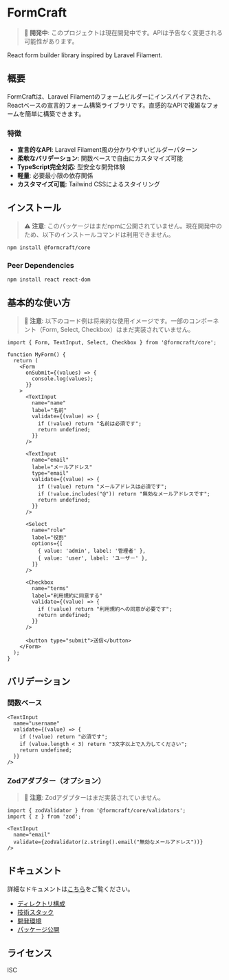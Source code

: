 # FormCraft

> **🚧 開発中**: このプロジェクトは現在開発中です。APIは予告なく変更される可能性があります。

React form builder library inspired by Laravel Filament.

## 概要

FormCraftは、Laravel Filamentのフォームビルダーにインスパイアされた、Reactベースの宣言的フォーム構築ライブラリです。直感的なAPIで複雑なフォームを簡単に構築できます。

### 特徴

- **宣言的なAPI**: Laravel Filament風の分かりやすいビルダーパターン
- **柔軟なバリデーション**: 関数ベースで自由にカスタマイズ可能
- **TypeScript完全対応**: 型安全な開発体験
- **軽量**: 必要最小限の依存関係
- **カスタマイズ可能**: Tailwind CSSによるスタイリング

## インストール

> **⚠️ 注意**: このパッケージはまだnpmに公開されていません。現在開発中のため、以下のインストールコマンドは利用できません。

```bash
npm install @formcraft/core
```

### Peer Dependencies

```bash
npm install react react-dom
```

## 基本的な使い方

> **📝 注意**: 以下のコード例は将来的な使用イメージです。一部のコンポーネント（Form, Select, Checkbox）はまだ実装されていません。

```tsx
import { Form, TextInput, Select, Checkbox } from '@formcraft/core';

function MyForm() {
  return (
    <Form
      onSubmit={(values) => {
        console.log(values);
      }}
    >
      <TextInput
        name="name"
        label="名前"
        validate={(value) => {
          if (!value) return "名前は必須です";
          return undefined;
        }}
      />

      <TextInput
        name="email"
        label="メールアドレス"
        type="email"
        validate={(value) => {
          if (!value) return "メールアドレスは必須です";
          if (!value.includes("@")) return "無効なメールアドレスです";
          return undefined;
        }}
      />

      <Select
        name="role"
        label="役割"
        options={[
          { value: 'admin', label: '管理者' },
          { value: 'user', label: 'ユーザー' },
        ]}
      />

      <Checkbox
        name="terms"
        label="利用規約に同意する"
        validate={(value) => {
          if (!value) return "利用規約への同意が必要です";
          return undefined;
        }}
      />

      <button type="submit">送信</button>
    </Form>
  );
}
```

## バリデーション

### 関数ベース

```tsx
<TextInput
  name="username"
  validate={(value) => {
    if (!value) return "必須です";
    if (value.length < 3) return "3文字以上で入力してください";
    return undefined;
  }}
/>
```

### Zodアダプター（オプション）

> **📝 注意**: Zodアダプターはまだ実装されていません。

```tsx
import { zodValidator } from '@formcraft/core/validators';
import { z } from 'zod';

<TextInput
  name="email"
  validate={zodValidator(z.string().email("無効なメールアドレス"))}
/>
```

## ドキュメント

詳細なドキュメントは[こちら](./docs)をご覧ください。

- [ディレクトリ構成](./docs/directory-structure.md)
- [技術スタック](./docs/technical-stack.md)
- [開発環境](./docs/development-environment.md)
- [パッケージ公開](./docs/package-publishing.md)

## ライセンス

ISC
